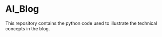 # AI_Blog
This repository contains the python code used to illustrate the technical concepts in the blog.
